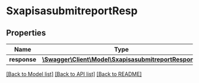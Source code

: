 # SxapisasubmitreportResp

## Properties
Name | Type | Description | Notes
------------ | ------------- | ------------- | -------------
**response** | [**\Swagger\Client\Model\SxapisasubmitreportResponse**](SxapisasubmitreportResponse.md) |  | [optional] 

[[Back to Model list]](../README.md#documentation-for-models) [[Back to API list]](../README.md#documentation-for-api-endpoints) [[Back to README]](../README.md)



